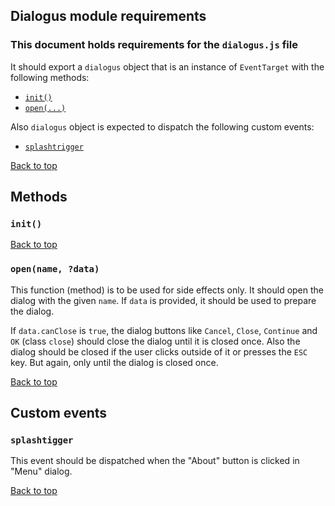 ## Dialogus module requirements

### This document holds requirements for the `dialogus.js` file

It should export a `dialogus` object that is an instance of `EventTarget` with the following methods:

- [`init()`](#init)
- [`open(...)`](#open) 

Also `dialogus` object is expected to dispatch the following custom events:

- [`splashtrigger`](#splashtigger)

[Back to top](#dialogus-module-requirements)

## Methods

### `init()`

[Back to top](#dialogus-module-requirements)

### `open(name, ?data)`

This function (method) is to be used for side effects only. It should open the dialog with the given `name`. If `data` is provided, it should be used to prepare the dialog. 

If `data.canClose` is `true`, the dialog buttons like `Cancel`, `Close`, `Continue` and `OK` (class `close`) should close the dialog until it is closed once. Also the dialog should be closed if the user clicks outside of it or presses the `ESC` key. But again, only until the dialog is closed once.

[Back to top](#dialogus-module-requirements)

## Custom events

### `splashtigger`

This event should be dispatched when the "About" button is clicked in "Menu" dialog.

[Back to top](#dialogus-module-requirements)
